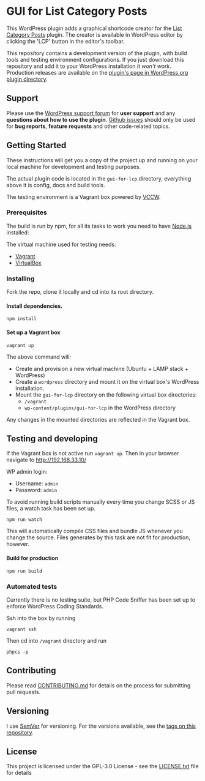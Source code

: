 # GUI for List Category Posts

This WordPress plugin adds a graphical shortcode creator for the [List Category Posts](https://wordpress.org/plugins/list-category-posts/)
plugin. The creator is available in WordPress editor by clicking the 'LCP' button in the editor's toolbar.

This repository contains a development version of the plugin, with build tools and testing environment configurations.
If you just download this repository and add it to your WordPress installation it *won't work*.
Production releases are available on the [plugin's page in WordPress.org plugin directory](https://wordpress.org/plugins/gui-for-lcp).

## Support

Please use the [WordPress support forum](https://wordpress.org/support/plugin/gui-for-lcp/)
for **user support** and any **questions about how to use the plugin**.
[Github issues](https://github.com/klemens-st/gui-for-lcp/issues) should only be used for **bug reports**,
**feature requests** and other code-related topics.

## Getting Started

These instructions will get you a copy of the project up and running on your local machine for development and testing purposes.

The actual plugin code is located in the `gui-for-lcp` directory, everything above it is config, docs and build tools.

The testing environment is a Vagrant box powered by [VCCW](http://vccw.cc/).

### Prerequisites

The build is run by npm, for all its tasks to work you need to have [Node.js](https://nodejs.org/en/) installed:

The virtual machine used for testing needs:

* [Vagrant](https://www.vagrantup.com/downloads.html)
* [VirtualBox](https://www.virtualbox.org/wiki/Downloads)


### Installing

Fork the repo, clone it locally and cd into its root directory.

#### Install dependencies.

```
npm install
```

#### Set up a Vagrant box

```
vagrant up
```
The above command will:
* Create and provision a new virtual machine (Ubuntu + LAMP stack + WordPress)
* Create a `wordpress` directory and mount it on the virtual box's WordPress installation.
* Mount the `gui-for-lcp` directory on the following virtual box directories: 
  * `/vagrant`
  * `wp-content/plugins/gui-for-lcp` in the WordPress directory
  
Any changes in the mounted directories are reflected in the Vagrant box.


## Testing and developing

If the Vagrant box is not active run `vagrant up`. Then in your browser navigate to http://192.168.33.10/

WP admin login:
* Username: `admin`
* Password: `admin`


To avoid running build scripts manually every time you change SCSS or JS files, a watch task has been set up.
```
npm run watch
```
This will automatically compile CSS files and bundle JS whenever you change the source.
Files generates by this task are not fit for production, however.

#### Build for production

```
npm run build
```

### Automated tests

Currently there is no testing suite, but PHP Code Sniffer has been set up to enforce WordPress Coding Standards.

Ssh into the box by running
```
vagrant ssh
```

Then cd into `/vagrant` directory and run 
```
phpcs -p
```

## Contributing

Please read [CONTRIBUTING.md](https://github.com/klemens-st/gui-for-lcp/blob/master/.github/CONTRIBUTING.md)
for details on the process for submitting pull requests.

## Versioning

I use [SemVer](http://semver.org/) for versioning. For the versions available, see the [tags on this repository](https://github.com/klemens-st/gui-for-lcp/tags). 

## License

This project is licensed under the GPL-3.0 License - see the [LICENSE.txt](LICENSE.txt) file for details
